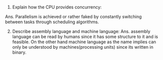 <!-- Answers to the Short Answer Essay Questions go here -->

1. Explain how the CPU provides concurrency:

Ans. Parallelism is achieved or rather faked by constantly switching between tasks through scheduling algorithms. 


2. Describe assembly language and machine language:
Ans. assembly language can be read by humans since it has some structure to it and is feasible. On the other hand machine language as the name implies can only be understood by machines(processing units) since its written in binary. 


